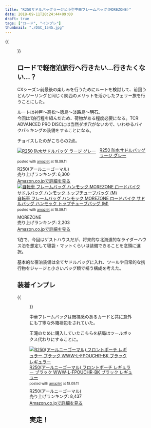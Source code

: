 ```yaml
---
title: "R250サドルバッグラージと小型中華フレームバッグ(MOREZONE)"
date: 2018-09-11T20:24:44+09:00
draft: true
tags: ["ロード", "インプレ"]
thumbnail: "./DSC_1545.jpg"
---
```

{{<figure src="./DSC_1545.jpg">}}

## ロードで軽宿泊旅行へ行きたい…行きたくない…？

CXシーズン前最後の楽しみを行うためにルートを検討して、前回うどんツーリングと同じく関西のメリットを活かしたフェリー旅を行うことにした。

ルートは神戸～高松～徳島～淡路島～明石。  
今回は1泊行程を組んだため、荷物がある程度必要になる。TCR ADVANCED PRO DISCには当然ダボ穴がないので、いわゆるバイクパッキングの装備をすることになる。

チョイスしたのがこちらの2点。

<div class="amazlet-box" style="margin-bottom:0px;"><div class="amazlet-image" style="float:left;margin:0px 12px 1px 0px;"><a href="http://www.amazon.co.jp/exec/obidos/ASIN/B0747NR4HL/gensobunya-22/ref=nosim/" name="amazletlink" target="_blank"><img src="https://images-fe.ssl-images-amazon.com/images/I/41RpDxlqraL._SL160_.jpg" alt="R250 防水サドルバッグ ラージ グレー" style="border: none;" /></a></div><div class="amazlet-info" style="line-height:120%; margin-bottom: 10px"><div class="amazlet-name" style="margin-bottom:10px;line-height:120%"><a href="http://www.amazon.co.jp/exec/obidos/ASIN/B0747NR4HL/gensobunya-22/ref=nosim/" name="amazletlink" target="_blank">R250 防水サドルバッグ ラージ グレー</a><div class="amazlet-powered-date" style="font-size:80%;margin-top:5px;line-height:120%">posted with <a href="http://www.amazlet.com/" title="amazlet" target="_blank">amazlet</a> at 18.09.11</div></div><div class="amazlet-detail">R250(アールニーゴーマル) <br />売り上げランキング: 6,300<br /></div><div class="amazlet-sub-info" style="float: left;"><div class="amazlet-link" style="margin-top: 5px"><a href="http://www.amazon.co.jp/exec/obidos/ASIN/B0747NR4HL/gensobunya-22/ref=nosim/" name="amazletlink" target="_blank">Amazon.co.jpで詳細を見る</a></div></div></div><div class="amazlet-footer" style="clear: left"></div></div>

<div class="amazlet-box" style="margin-bottom:0px;"><div class="amazlet-image" style="float:left;margin:0px 12px 1px 0px;"><a href="http://www.amazon.co.jp/exec/obidos/ASIN/B072NB8KP2/gensobunya-22/ref=nosim/" name="amazletlink" target="_blank"><img src="https://images-fe.ssl-images-amazon.com/images/I/51U6d1YYKZL._SL160_.jpg" alt="自転車 フレームバッグ ハンモック MOREZONE ロードバイク サドルバッグ ハンモック トップチューブバッグ (M)" style="border: none;" /></a></div><div class="amazlet-info" style="line-height:120%; margin-bottom: 10px"><div class="amazlet-name" style="margin-bottom:10px;line-height:120%"><a href="http://www.amazon.co.jp/exec/obidos/ASIN/B072NB8KP2/gensobunya-22/ref=nosim/" name="amazletlink" target="_blank">自転車 フレームバッグ ハンモック MOREZONE ロードバイク サドルバッグ ハンモック トップチューブバッグ (M)</a><div class="amazlet-powered-date" style="font-size:80%;margin-top:5px;line-height:120%">posted with <a href="http://www.amazlet.com/" title="amazlet" target="_blank">amazlet</a> at 18.09.11</div></div><div class="amazlet-detail">MOREZONE <br />売り上げランキング: 2,203<br /></div><div class="amazlet-sub-info" style="float: left;"><div class="amazlet-link" style="margin-top: 5px"><a href="http://www.amazon.co.jp/exec/obidos/ASIN/B072NB8KP2/gensobunya-22/ref=nosim/" name="amazletlink" target="_blank">Amazon.co.jpで詳細を見る</a></div></div></div><div class="amazlet-footer" style="clear: left"></div></div>

1泊で、今回はゲストハウスだが、将来的な北海道的なライダーハウス泊を想定して寝袋・マットくらいは装備できることを念頭に選択。

基本的な宿泊装備は全てサドルバッグに入れ、ツールや日常的な携行物をジャージと小さいバッグ類で補う構成を考えた。


## 装着インプレ

{{<figure src="./DSC_1544.jpg">}}

中華フレームバッグは既視感のあるカードと共に意外にも丁寧な外箱梱包をされていた。


王滝のために購入していたこちらを結局はツールボックス代わりにすることに。

<div class="amazlet-box" style="margin-bottom:0px;"><div class="amazlet-image" style="float:left;margin:0px 12px 1px 0px;"><a href="http://www.amazon.co.jp/exec/obidos/ASIN/B06XPW1TTN/gensobunya-22/ref=nosim/" name="amazletlink" target="_blank"><img src="https://images-fe.ssl-images-amazon.com/images/I/51GyGn9WlEL._SL160_.jpg" alt="R250(アールニーゴーマル) フロントポーチ レギュラー ブラック WWW-L-FPOUCHR-BK ブラック レギュラー" style="border: none;" /></a></div><div class="amazlet-info" style="line-height:120%; margin-bottom: 10px"><div class="amazlet-name" style="margin-bottom:10px;line-height:120%"><a href="http://www.amazon.co.jp/exec/obidos/ASIN/B06XPW1TTN/gensobunya-22/ref=nosim/" name="amazletlink" target="_blank">R250(アールニーゴーマル) フロントポーチ レギュラー ブラック WWW-L-FPOUCHR-BK ブラック レギュラー</a><div class="amazlet-powered-date" style="font-size:80%;margin-top:5px;line-height:120%">posted with <a href="http://www.amazlet.com/" title="amazlet" target="_blank">amazlet</a> at 18.09.11</div></div><div class="amazlet-detail">R250(アールニーゴーマル) <br />売り上げランキング: 8,437<br /></div><div class="amazlet-sub-info" style="float: left;"><div class="amazlet-link" style="margin-top: 5px"><a href="http://www.amazon.co.jp/exec/obidos/ASIN/B06XPW1TTN/gensobunya-22/ref=nosim/" name="amazletlink" target="_blank">Amazon.co.jpで詳細を見る</a></div></div></div><div class="amazlet-footer" style="clear: left"></div></div>


## 実走！

